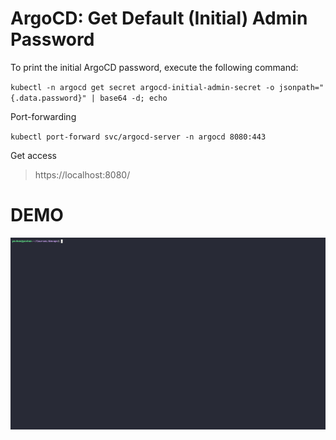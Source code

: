 # ArgoCD: Get Default (Initial) Admin Password

To print the initial ArgoCD password, execute the following command:

`kubectl -n argocd get secret argocd-initial-admin-secret -o jsonpath="{.data.password}" | base64 -d; echo`

Port-forwarding

`kubectl port-forward svc/argocd-server -n argocd 8080:443`

Get access

> https://localhost:8080/

# DEMO
![Image](../demo3.gif)
